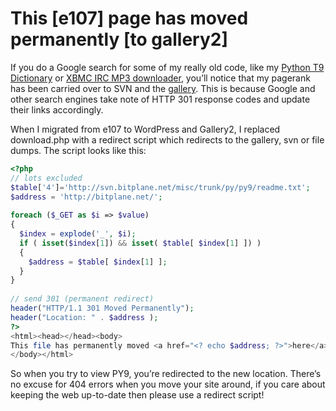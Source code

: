 # This [e107] page has moved permanently [to gallery2]

If you do a Google search for some of my really old code, like my
[Python T9 Dictionary](/dev/python/py9) or
[XBMC IRC MP3 downloader](/dev/python/xbmc/irc), you’ll notice that my pagerank
has been carried over to SVN and the
[gallery](https://web.archive.org/web/20091207064353/http://gallery.bitplane.net/).
This is because Google and other search engines take note of HTTP 301 response
codes and update their links accordingly.

When I migrated from e107 to WordPress and Gallery2, I replaced download.php with a redirect script which redirects to the gallery, svn or file dumps. The script looks like this:

```php
<?php
// lots excluded
$table['4']='http://svn.bitplane.net/misc/trunk/py/py9/readme.txt';
$address = 'http://bitplane.net/';
 
foreach ($_GET as $i => $value)
{
  $index = explode('_', $i);
  if ( isset($index[1]) && isset( $table[ $index[1] ]) )
  {
    $address = $table[ $index[1] ];
  }
}
 
// send 301 (permanent redirect)
header("HTTP/1.1 301 Moved Permanently");
header("Location: " . $address );
?>
<html><head></head><body>
This file has permanently moved <a href="<? echo $address; ?>">here</a>
</body></html>
```

So when you try to view PY9, you’re redirected to the new location. There’s no
excuse for 404 errors when you move your site around, if you care about keeping
the web up-to-date then please use a redirect script!
